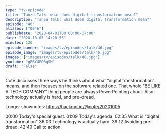 ```yaml
---
type: "tv-episode"
title: "Tanzu Talk: what does digital transformation mean?"
description: "Tanzu Talk: what does digital transformation mean?"
episode: "46"
aliases: ["0046"]
publishdate: "2020-04-01T00:00:00-07:00"
date: "2020-10-05 14:20:56"
minutes: 120
episode_banner: "images/tv/episodes/talk/46.jpg"
episode_image: "images/tv/episodes/talk/46.jpg"
images: ["images/tv/episodes/talk/46.jpg"]
youtube: "gPRY4EORgSM"
draft: "False"
---
```


Coté discusses three ways he thinks about what “digital transformation” means, and then focuses on the software related one. That whole “BE LIKE A TECH COMPANY” thing people are always PowerPointing about. Also: technology actually is hard, and pre-dread.

Longer shownotes: https://hackmd.io/@cote/20201005

00:00 Today's special guest.
01:09 Today's agenda.
02:35 What is "digital transformation"
36:00 Technology is actually hard.
39:12 Avoiding pre-dread.
42:49 Call to action.